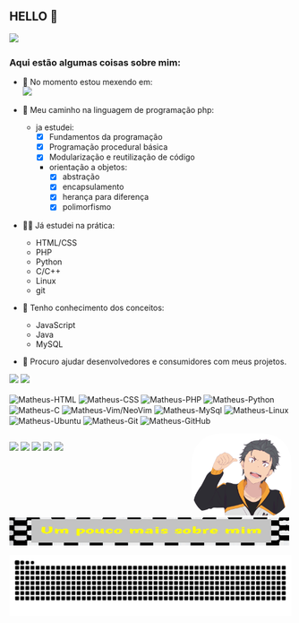 ## HELLO 👋

![](https://cdn.jsdelivr.net/gh/devicons/devicon/icons/github/github-original-wordmark.svg)

### Aqui estão algumas coisas sobre mim:

- 🔭 No momento estou mexendo em:</br>
<a href="https://github.com/BAD-WOLF/OOP_PHP">![](https://github-readme-stats.vercel.app/api/pin/?username=BAD-WOLF&repo=symfony_studies&show_owner=true&theme=merko&border_color=00FF00&border_radius=18&title_color=FFFF00)</a>
- 🌱 Meu caminho na linguagem de programação php:

  - ja estudei:
    - [x] Fundamentos da programação
    - [x] Programação procedural básica 
    - [x] Modularização e reutilização de código
    - orientação a objetos:
        - [x] abstração
        - [x] encapsulamento
        - [x] herança para diferença
        - [x] polimorfismo 
- 🧑‍💻 Já estudei na prática:
  - HTML/CSS
  - PHP
  - Python 
  - C/C++
  - Linux
  - git
- 🧐 Tenho conhecimento dos conceitos:
  - JavaScript 
  - Java
  - MySQL
- 🤝 Procuro ajudar desenvolvedores e consumidores com meus projetos.</br>
<div>
  <img style="height:125pt;" src="https://github-readme-stats.vercel.app/api?username=BAD-WOLF&count_private=true&custom_title=Matheus+Vieira+//+GitHub+Status&theme=merko&border_color=FF00FF&title_color=00FF00&border_radius=18"/>
  <img style="height:125pt;" src="https://github-readme-stats.vercel.app/api/top-langs/?username=BAD-WOLF&repo=provatede_dev&show_owner=true&theme=merko&border_color=FF00FF&layout=compact&border_radius=18&custom_title=Linguagens+Mais+Usadas&title_color=FFFF00"/>
</div>
<div style="display: inline_block"><br>

  <img align="center" alt="Matheus-HTML" height="30" width="40" src="https://cdn.jsdelivr.net/gh/devicons/devicon/icons/html5/html5-original-wordmark.svg"/>

  <img align="center" alt="Matheus-CSS" height="30" width="40" src="https://cdn.jsdelivr.net/gh/devicons/devicon/icons/css3/css3-original-wordmark.svg"/>

  <img align="center" alt="Matheus-PHP" height="30" width="40" src="https://cdn.jsdelivr.net/gh/devicons/devicon/icons/php/php-original.svg">

  <img align="center" alt="Matheus-Python" height="30" width="40" src="https://cdn.jsdelivr.net/gh/devicons/devicon/icons/python/python-original-wordmark.svg"/>

  <img align="center" alt="Matheus-C" height="30" width="40" src="https://cdn.jsdelivr.net/gh/devicons/devicon/icons/c/c-original.svg"/>
  
  <img align="center" alt="Matheus-Vim/NeoVim" height="30" width="40" src="https://styles.redditmedia.com/t5_30kix/styles/communityIcon_n2hvyn96zwk81.png"/>

  <img align="center" alt="Matheus-MySql" height="30" width="40" src="https://cdn.jsdelivr.net/gh/devicons/devicon/icons/mysql/mysql-original-wordmark.svg"/>

  <img align="center" alt="Matheus-Linux" height="30" width="40" src="https://cdn.jsdelivr.net/gh/devicons/devicon/icons/linux/linux-original.svg"/>
  
  <img align="center" alt="Matheus-Ubuntu" height="30" width="40" src="https://cdn.jsdelivr.net/gh/devicons/devicon/icons/ubuntu/ubuntu-plain-wordmark.svg"/>
  
  <img align="center" alt="Matheus-Git" height="30" width="40" src="https://cdn.jsdelivr.net/gh/devicons/devicon/icons/git/git-original-wordmark.svg"/>
  
  <img align="center" alt="Matheus-GitHub" height="30" width="40" src="https://cdn.jsdelivr.net/gh/devicons/devicon/icons/github/github-original-wordmark.svg"/>

  <a href="https://cognus.hunterco.com.br/disc/report/62ccacec56df1e001e688e9d?backTo=https%3A%2F%2Fcognus.hunterco.com.br%2Fview%2F62ccac6f56df1e001e688e7b%3FtmpAuth%3Dc9c9ebf0016d11edba226b9bbdcaaf43&back_to=https%3A%2F%2Fvagas.hunterco.com.br%2Ftasks%3Fc%3D4740"><img align="right" alt="Matheus-GIF" height="150" style="border-radius:50px;" src="https://github.com/BAD-WOLF/BAD-WOLF/blob/22c7c4d42aaee923a53b9aa80d7df8f64338d9c0/225-2256592_natsuki-by-blujumper-on-subaru-re-zero-png-removebg-preview%20(1).png"></a>

</div>

##

<div> 

 <a href="http://WA.me//5571984056597" target="_blank"><img src="https://img.shields.io/badge/WhatsApp-25D366?style=for-the-badge&logo=whatsapp&logoColor=white" target="_blank"></a>
 <a href="https://t.me/MATHEU_API" target="_blank"><img src="https://img.shields.io/badge/Telegram-2CA5E0?style=for-the-badge&logo=telegram&logoColor=white" target="_blank"></a>
 <a href="https://discord.com/invite/2VeHCRz9" target="_blank"><img src="https://img.shields.io/badge/Discord-7289DA?style=for-the-badge&logo=discord&logoColor=white" target="_blank"></a>
 <a href = "mailto:matheusviaira160@gmail.com"><img src="https://img.shields.io/badge/-Gmail-%23333?style=for-the-badge&logo=gmail&logoColor=white" target="_blank"></a>
 <a href="https://www.linkedin.com/in/matheu-vieira-40a36923b/" target="_blank"><img src="https://img.shields.io/badge/-LinkedIn-%230077B5?style=for-the-badge&logo=linkedin&logoColor=white" target="_blank"></a>

<a href="https://cognus.hunterco.com.br/disc/report/62ccacec56df1e001e688e9d?backTo=https%3A%2F%2Fcognus.hunterco.com.br%2Fview%2F62ccac6f56df1e001e688e7b%3FtmpAuth%3Dc9c9ebf0016d11edba226b9bbdcaaf43&back_to=https%3A%2F%2Fvagas.hunterco.com.br%2Ftasks%3Fc%3D4740"><img style="width:500px; height:50px;" src="https://raw.githubusercontent.com/BAD-WOLF/BAD-WOLF/main/DImageEditor202207112241160.jpg" alt="Um pouco mais sobre mim"></a>
  
</div>

![Snake animation](https://github.com/BAD-WOLF/BAD-WOLF/blob/output/github-contribution-grid-snake.svg)
